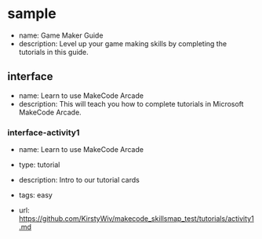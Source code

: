 # sample
* name: Game Maker Guide
* description: Level up your game making skills by completing the tutorials in this guide.

## interface
* name: Learn to use MakeCode Arcade
* description: This will teach you how to complete tutorials in Microsoft MakeCode Arcade.


### interface-activity1

* name: Learn to use MakeCode Arcade
* type: tutorial
* description: Intro to our tutorial cards
* tags: easy

* url: https://github.com/KirstyWiv/makecode_skillsmap_test/tutorials/activity1.md
